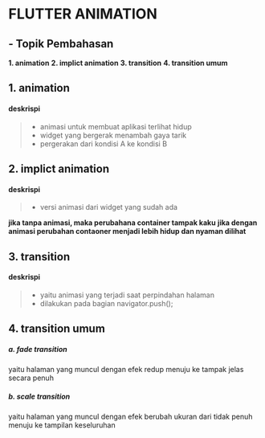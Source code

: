# FLUTTER ANIMATION

## - Topik Pembahasan
**1. animation**
**2. implict animation**
**3. transition**
**4. transition umum**

## 1. animation
#### deskrispi
>- animasi untuk membuat aplikasi terlihat hidup
>- widget yang bergerak menambah gaya tarik
>- pergerakan dari kondisi A ke kondisi B

## 2. implict animation
#### deskrispi
>- versi animasi dari widget yang sudah ada

 **jika tanpa animasi, maka perubahana container tampak kaku**
 **jika dengan animasi perubahan contaoner menjadi lebih hidup dan nyaman dilihat**
 
## 3. transition
#### deskrispi
>- yaitu animasi yang terjadi saat perpindahan halaman
>- dilakukan pada bagian navigator.push();

## 4. transition umum
##### a. fade transition
 yaitu halaman yang muncul dengan efek redup menuju ke tampak jelas secara penuh
##### b. scale transition
 yaitu halaman yang muncul dengan efek berubah ukuran dari tidak penuh menuju ke tampilan keseluruhan



   [git-repo-url]: <https://github.com/joemccann/dillinger.git>
   [john gruber]: <http://daringfireball.net>
   [df1]: <http://daringfireball.net/projects/markdown/>
   [markdown-it]: <https://github.com/markdown-it/markdown-it>
   [Ace Editor]: <http://ace.ajax.org>
   [node.js]: <http://nodejs.org>
   [Twitter Bootstrap]: <http://twitter.github.com/bootstrap/>
   [jQuery]: <http://jquery.com>
   [@tjholowaychuk]: <http://twitter.com/tjholowaychuk>
   [express]: <http://expressjs.com>
   [AngularJS]: <http://angularjs.org>
   [Gulp]: <http://gulpjs.com>

   [PlDb]: <https://github.com/joemccann/dillinger/tree/master/plugins/dropbox/README.md>
   [PlGh]: <https://github.com/joemccann/dillinger/tree/master/plugins/github/README.md>
   [PlGd]: <https://github.com/joemccann/dillinger/tree/master/plugins/googledrive/README.md>
   [PlOd]: <https://github.com/joemccann/dillinger/tree/master/plugins/onedrive/README.md>
   [PlMe]: <https://github.com/joemccann/dillinger/tree/master/plugins/medium/README.md>
   [PlGa]: <https://github.com/RahulHP/dillinger/blob/master/plugins/googleanalytics/README.md>
